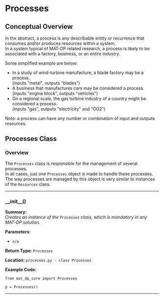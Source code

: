 # Processes

## Conceptual Overview

In the abstract, a process is any describable entity or recurrence that consumes and/or produces resources within a system.  
In a system typical of MAT-DP related research, a process is likely to be associated with a factory, business, or an entire industry.

Some simplified example are below:

- In a study of wind-turbine manufacture, a blade factory may be a process.  
  (inputs "metal", outputs "blades")
- A business that manufactures cars may be considered a process.  
  (inputs "engine block", outputs "vehicles")
- On a regional scale, the gas turbine industry of a country might be considered a process.  
  (inputs "gas", outputs "electricity" and "CO2")

Note: a process can have any number or combination of input and outputs resources.
<!-- TODO: Check this is true -->

## **Processes** Class

### Overview

The ```Processes``` class is responsible for the management of several processes.  
In all cases, just one ```Processes``` object is made to handle these processes. The way processes are managed by this object is very similar to instances of the ```Resources``` class.

---

### \_\_init\_\_()

**Summary:**  
*Creates an instance of the ```Processes``` class, which is mandatory in any MAT-DP solution.*

**Parameters:**

* ```n/a```

**Return Type:**  ```Processes```

**Location:** ```processes.py - class Processes```

**Example Code:**
```
from mat_dp_core import Processes

p = Processes()
```

---


